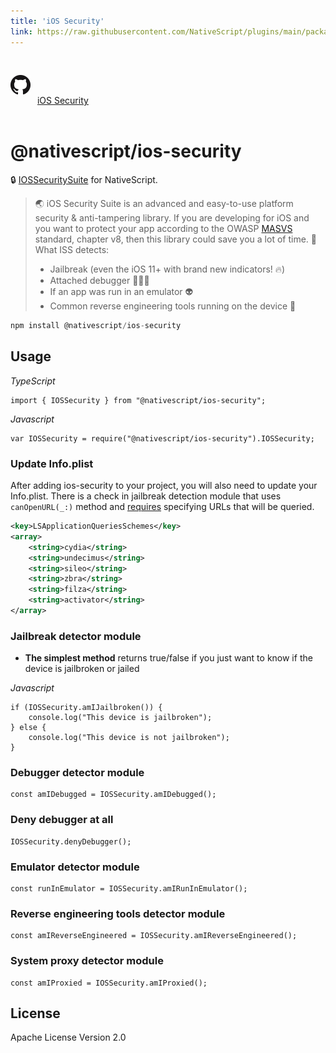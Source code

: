 ```yaml
---
title: 'iOS Security'
link: https://raw.githubusercontent.com/NativeScript/plugins/main/packages/ios-security/README.md
---
```


<div style="width: 100%; padding: 1.2em 0em">
	<img alt="github logo" src="../assets/images/github/GitHub-Mark-32px.png" style="display: inline; margin: 1em 0.5em 1em 0em">
	<a href="https://github.com/NativeScript/plugins/tree/main/packages/ios-security" target="_blank" noopener>iOS Security</a>
</div>

# @nativescript/ios-security

🔒 [IOSSecuritySuite](https://github.com/securing/IOSSecuritySuite) for NativeScript.

> 🌏 iOS Security Suite is an advanced and easy-to-use platform security & anti-tampering library. If you are developing for iOS and you want to protect your app according to the OWASP [MASVS](https://github.com/OWASP/owasp-masvs) standard, chapter v8, then this library could save you a lot of time. 🚀
> What ISS detects:
>
> - Jailbreak (even the iOS 11+ with brand new indicators! 🔥)
> - Attached debugger 👨🏻‍🚀
> - If an app was run in an emulator 👽
> - Common reverse engineering tools running on the device 🔭

```javascript
npm install @nativescript/ios-security
```

## Usage

_TypeScript_

```
import { IOSSecurity } from "@nativescript/ios-security";
```

_Javascript_

```
var IOSSecurity = require("@nativescript/ios-security").IOSSecurity;
```

### Update Info.plist

After adding ios-security to your project, you will also need to update your Info.plist. There is a check in jailbreak detection module that uses `canOpenURL(_:)` method and [requires](https://developer.apple.com/documentation/uikit/uiapplication/1622952-canopenurl) specifying URLs that will be queried.

```xml
<key>LSApplicationQueriesSchemes</key>
<array>
    <string>cydia</string>
    <string>undecimus</string>
    <string>sileo</string>
    <string>zbra</string>
    <string>filza</string>
    <string>activator</string>
</array>
```

### Jailbreak detector module

- **The simplest method** returns true/false if you just want to know if the device is jailbroken or jailed

_Javascript_

```
if (IOSSecurity.amIJailbroken()) {
	console.log("This device is jailbroken");
} else {
	console.log("This device is not jailbroken");
}
```

### Debugger detector module

```
const amIDebugged = IOSSecurity.amIDebugged();
```

### Deny debugger at all

```
IOSSecurity.denyDebugger();
```

### Emulator detector module

```
const runInEmulator = IOSSecurity.amIRunInEmulator();
```

### Reverse engineering tools detector module

```
const amIReverseEngineered = IOSSecurity.amIReverseEngineered();
```

### System proxy detector module

```
const amIProxied = IOSSecurity.amIProxied();
```

## License

Apache License Version 2.0
